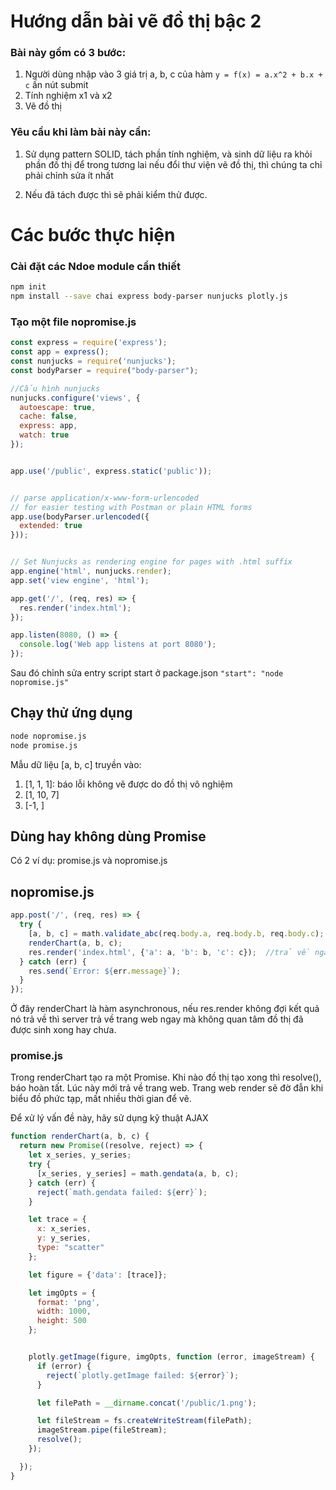 # Hướng dẫn bài vẽ đồ thị bậc 2

### Bài này gồm có 3 bước:
1. Người dùng nhập vào 3 giá trị a, b, c của hàm ```y = f(x) = a.x^2 + b.x + c``` ấn nút submit
2. Tính nghiệm x1 và x2
3. Vẽ đồ thị


### Yêu cầu khi làm bài này cần:
1. Sử dụng pattern SOLID, tách phần tính nghiệm, và sinh dữ liệu ra khỏi phần đồ thị để trong tương
lai nếu đổi thư viện vẽ đồ thị, thì chúng ta chỉ phải chỉnh sửa ít nhất

2. Nếu đã tách được thì sẽ phải kiểm thử được.


# Các bước thực hiện

### Cài đặt các Ndoe module cần thiết
```bash
npm init
npm install --save chai express body-parser nunjucks plotly.js
```

### Tạo một file nopromise.js
```javascript
const express = require('express');
const app = express();
const nunjucks = require('nunjucks');
const bodyParser = require("body-parser");

//Cấu hình nunjucks
nunjucks.configure('views', {
  autoescape: true,
  cache: false,
  express: app,
  watch: true
});


app.use('/public', express.static('public'));


// parse application/x-www-form-urlencoded
// for easier testing with Postman or plain HTML forms
app.use(bodyParser.urlencoded({
  extended: true
}));


// Set Nunjucks as rendering engine for pages with .html suffix
app.engine('html', nunjucks.render);
app.set('view engine', 'html');

app.get('/', (req, res) => {
  res.render('index.html');
});

app.listen(8080, () => {
  console.log('Web app listens at port 8080');
});
```
Sau đó chỉnh sửa entry script start ở package.json
```"start": "node nopromise.js"```

## Chạy thử ứng dụng
```bash
node nopromise.js
node promise.js
```

Mẫu dữ liệu [a, b, c] truyền vào:
1. [1, 1, 1]: báo lỗi không vẽ được do đồ thị vô nghiệm
2. [1, 10, 7]
3. [-1, ]
## Dùng hay không dùng Promise

Có 2 ví dụ: promise.js và nopromise.js

## nopromise.js
```javascript
app.post('/', (req, res) => {
  try {
    [a, b, c] = math.validate_abc(req.body.a, req.body.b, req.body.c);    
    renderChart(a, b, c);
    res.render('index.html', {'a': a, 'b': b, 'c': c});  //trả về ngay mà không chờ kết quả ảnh đã tạo xong chưa
  } catch (err) {
    res.send(`Error: ${err.message}`);
  }
});
```

Ở đây renderChart là hàm asynchronous, nếu res.render không đợi kết quả nó trả về thì server trả về trang web ngay mà 
không quan tâm đồ thị đã được sinh xong hay chưa.

### promise.js
Trong renderChart tạo ra một Promise. Khi nào đồ thị tạo xong thì resolve(), báo hoàn tất. Lúc này mới trả về trang web.
Trang web render sẽ đờ đẫn khi biểu đồ phức tạp, mất nhiều thời gian để vẽ.

Để xử lý vấn đề này, hãy sử dụng kỹ thuật AJAX

```javascript
function renderChart(a, b, c) {
  return new Promise((resolve, reject) => {
    let x_series, y_series;
    try {
      [x_series, y_series] = math.gendata(a, b, c);
    } catch (err) {
      reject(`math.gendata failed: ${err}`);
    }

    let trace = {
      x: x_series,
      y: y_series,
      type: "scatter"
    };

    let figure = {'data': [trace]};

    let imgOpts = {
      format: 'png',
      width: 1000,
      height: 500
    };


    plotly.getImage(figure, imgOpts, function (error, imageStream) {
      if (error) {
        reject(`plotly.getImage failed: ${error}`);
      }

      let filePath = __dirname.concat('/public/1.png');

      let fileStream = fs.createWriteStream(filePath);
      imageStream.pipe(fileStream);
      resolve();
    });

  });
}
```